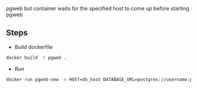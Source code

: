 pgweb but container waits for the specified host to come up before starting pgweb

## Steps
- Build dockerfile
```bash
docker build -t pgweb .
```
- Run
```bash
docker run pgweb-new -e HOST=db_host DATABASE_URL=postgres://username:password@db_host:5432/db_name?sslmode=disable
```
